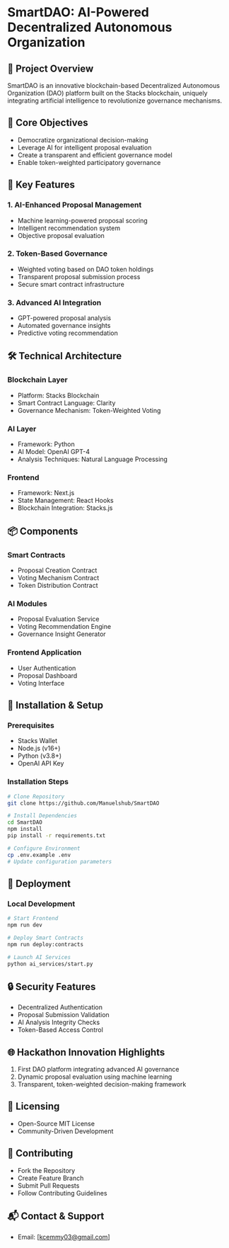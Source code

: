 # SmartDAO: AI-Powered Decentralized Autonomous Organization

## 🚀 Project Overview

SmartDAO is an innovative blockchain-based Decentralized Autonomous Organization (DAO) platform built on the Stacks blockchain, uniquely integrating artificial intelligence to revolutionize governance mechanisms.

## 🎯 Core Objectives

- Democratize organizational decision-making
- Leverage AI for intelligent proposal evaluation
- Create a transparent and efficient governance model
- Enable token-weighted participatory governance

## 🔑 Key Features

### 1. AI-Enhanced Proposal Management
- Machine learning-powered proposal scoring
- Intelligent recommendation system
- Objective proposal evaluation

### 2. Token-Based Governance
- Weighted voting based on DAO token holdings
- Transparent proposal submission process
- Secure smart contract infrastructure

### 3. Advanced AI Integration
- GPT-powered proposal analysis
- Automated governance insights
- Predictive voting recommendation

## 🛠 Technical Architecture

### Blockchain Layer
- Platform: Stacks Blockchain
- Smart Contract Language: Clarity
- Governance Mechanism: Token-Weighted Voting

### AI Layer
- Framework: Python
- AI Model: OpenAI GPT-4
- Analysis Techniques: Natural Language Processing

### Frontend
- Framework: Next.js
- State Management: React Hooks
- Blockchain Integration: Stacks.js

## 📦 Components

### Smart Contracts
- Proposal Creation Contract
- Voting Mechanism Contract
- Token Distribution Contract

### AI Modules
- Proposal Evaluation Service
- Voting Recommendation Engine
- Governance Insight Generator

### Frontend Application
- User Authentication
- Proposal Dashboard
- Voting Interface

## 🔧 Installation & Setup

### Prerequisites
- Stacks Wallet
- Node.js (v16+)
- Python (v3.8+)
- OpenAI API Key

### Installation Steps
```bash
# Clone Repository
git clone https://github.com/Manuelshub/SmartDAO

# Install Dependencies
cd SmartDAO
npm install
pip install -r requirements.txt

# Configure Environment
cp .env.example .env
# Update configuration parameters
```

## 🚀 Deployment

### Local Development
```bash
# Start Frontend
npm run dev

# Deploy Smart Contracts
npm run deploy:contracts

# Launch AI Services
python ai_services/start.py
```

## 🔒 Security Features
- Decentralized Authentication
- Proposal Submission Validation
- AI Analysis Integrity Checks
- Token-Based Access Control

## 🌐 Hackathon Innovation Highlights

1. First DAO platform integrating advanced AI governance
2. Dynamic proposal evaluation using machine learning
3. Transparent, token-weighted decision-making framework

## 📄 Licensing
- Open-Source MIT License
- Community-Driven Development

## 🤝 Contributing
- Fork the Repository
- Create Feature Branch
- Submit Pull Requests
- Follow Contributing Guidelines

## 📬 Contact & Support
- Email: [kcemmy03@gmail.com]